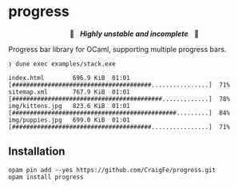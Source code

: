 # progress

<p align="center">🚧&nbsp;&nbsp;&nbsp;<b><i>Highly unstable and incomplete</i></b>&nbsp;&nbsp;&nbsp;🚧</p>

Progress bar library for OCaml, supporting multiple progress bars.

```
❭ dune exec examples/stack.exe

index.html        696.9 KiB  01:01  [#######################################................]  71%
sitemap.xml       767.9 KiB  01:01  [##########################################.............]  78%
img/kittens.jpg   823.6 KiB  01:01  [##############################################.........]  84%
img/puppies.jpg   699.0 KiB  01:01  [#######################################................]  71%
```

## Installation

```
opam pin add --yes https://github.com/CraigFe/progress.git
opam install progress
```
